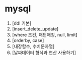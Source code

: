 # mysql

1. [ddl 기본]
2. [insert_delete_update]
3. [where 조건, 패턴매칭, null, limit]
4. [orderby, case]
5. [내장함수, 수치문자열]
6. [날짜데이터 형식과 연산 사용하기]
